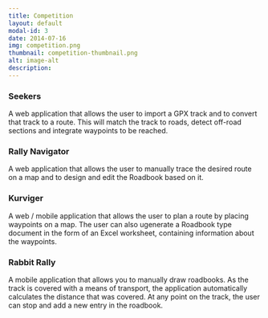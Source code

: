 ```yaml
---
title: Competition
layout: default
modal-id: 3
date: 2014-07-16
img: competition.png
thumbnail: competition-thumbnail.png
alt: image-alt
description:
---
```


<h3 align="left">Seekers</h3>
<p align="left"> A web application that allows the user to import a GPX track and to convert that track to a route. This will match the track to roads, detect off-road sections and integrate waypoints to be reached.</p>

<h3 align="left">Rally Navigator</h3>
<p align="left"> A web application that allows the user to manually trace the desired route on a map and to design and edit the Roadbook based on it.</p>

<h3 align="left">Kurviger</h3>
<p align="left"> A web / mobile application that allows the user to plan a route by placing waypoints on a map. The user can also ugenerate a Roadbook type document in the form of an Excel worksheet, containing information about the waypoints.</p>

<h3 align="left">Rabbit Rally</h3>
<p align="left"> A mobile application that allows you to manually draw roadbooks. As the track is covered with a means of transport, the application automatically calculates the distance that was covered. At any point on the track, the user can stop and add a new entry in the roadbook.</p> 
